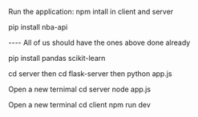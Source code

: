 Run the application:
npm intall in client and server

pip install nba-api

---- All of us should have the ones above done already


pip install pandas scikit-learn

cd server then cd flask-server then python app.js

Open a new ternimal
cd server
node app.js

Open a new terminal
cd client
npm run dev
